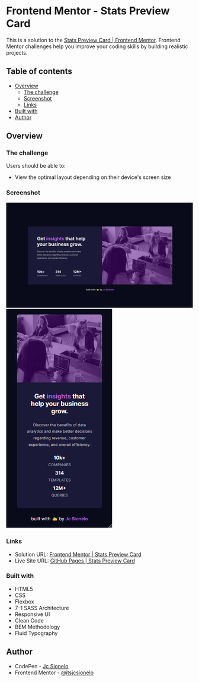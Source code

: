 # Frontend Mentor - Stats Preview Card

This is a solution to the [Stats Preview Card | Frontend Mentor](https://www.frontendmentor.io/challenges/stats-preview-card-component-8JqbgoU62). Frontend Mentor challenges help you improve your coding skills by building realistic projects. 

## Table of contents

- [Overview](#overview)
  - [The challenge](#the-challenge)
  - [Screenshot](#screenshot)
  - [Links](#links)
- [Built with](#built-with)
- [Author](#author)

## Overview

### The challenge

Users should be able to:

- View the optimal layout depending on their device's screen size

### Screenshot

![./design/desktop-sc.png](./design/desktop-sc.png)
![./design/mobile-sc.png](./design/mobile-sc.png)

### Links

- Solution URL: [Frontend Mentor | Stats Preview Card](https://www.frontendmentor.io/solutions/stats-preview-card-mobilefirst-flexbox-bem-71-sass-architecture-Nf1mtghb2)
- Live Site URL: [GitHub Pages | Stats Preview Card](https://itsjcsionelo.github.io/previewcard/)

### Built with

- HTML5
- CSS
- Flexbox
- 7-1 SASS Architecture
- Responsive UI
- Clean Code
- BEM Methodology
- Fluid Typography

## Author

- CodePen - [Jc Sionelo](https://codepen.io/jcsionelo)
- Frontend Mentor - [@itsjcsionelo](https://www.frontendmentor.io/profile/itsjcsionelo)
